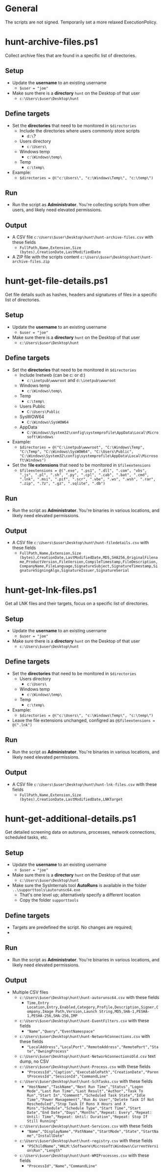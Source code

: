 # General

The scripts are not signed. Temporarily set a more relaxed ExecutionPolicy.

# hunt-archive-files.ps1

Collect archive files that are found in a specific list of directories.

## Setup

- Update the **username** to an existing username 
  - `$user = "joe"`
- Make sure there is a **directory** `hunt` on the Desktop of that user
  - `c:\Users\$user\Desktop\hunt`

## Define targets

- Set the **directories** that need to be monitored in `$directories`
  - Include the directories where users commonly store scripts
    - `d:\`?
  - Users directory
    - `c:\Users\`
  - Windows temp
    - `c:\Windows\temp\`
  - Temp
    - `c:\temp\`
- Example: 
  - `$directories = @("c:\Users\", "c:\Windows\Temp\", "c:\temp\")`

## Run

- Run the script as **Administrator**. You're collecting scripts from other users, and likely need elevated permissions.

## Output

- A CSV file `c:\Users\$user\Desktop\hunt\hunt-archive-files.csv` with these fields
  - `FullPath,Name,Extension,Size (bytes),CreationDate,LastModifiedDate`
- A ZIP file with the scripts content `c:\Users\$user\Desktop\hunt\hunt-archive-files.zip`

# hunt-get-file-details.ps1

Get file details such as hashes, headers and signatures of files in a specific list of directories.

## Setup

- Update the **username** to an existing username 
  - `$user = "joe"`
- Make sure there is a **directory** `hunt` on the Desktop of that user
  - `c:\Users\$user\Desktop\hunt`

## Define targets

- Set the **directories** that need to be monitored in `$directories`
  - Include Inetweb (can be c: or d:)
    - `c:\inetpub\wwwroot` and `d:\inetpub\wwwroot`
  - Windows temp
    - `c:\Windows\temp\`
  - Temp
    - `c:\temp\`
  - Users Public
    - `C:\Users\Public`
  - SysWOW64
    - `C:\Windows\SysWOW64`
  - AppData
    - `C:\Windows\System32\config\systemprofile\AppData\Local\Microsoft\Windows`
- Example:
    - `$directories = @("C:\inetpub\wwwroot", "C:\Windows\Temp", "C:\Temp", "C:\Windows\SysWOW64", "C:\Users\Public", "C:\Windows\System32\config\systemprofile\AppData\Local\Microsoft\Windows")`
- Set the f**ile extensions** that need to be monitored in `$fileextensions`
  - `$fileextensions = @(".exe", ".ps1", ".dll", ".com", "vbs", ".js", ".pl", ".sh", ".py", ".cpl", ".cab", ".bat", ".cmd", ".lnk", ".msi", ".pif", ".scr", ".vbe", ".ws", ".wsh", ".rar", ".zip", ".7z", ".gz", ".sqlite", ".db")`

## Run

- Run the script as **Administrator**. You're binaries in various locations, and likely need elevated permissions.

## Output

- A CSV file `c:\Users\$user\Desktop\hunt\hunt-filedetails.csv` with these fields
  - `FullPath,Name,Extension,Size (bytes),CreationDate,LastModifiedDate,MD5,SHA256,OriginalFilename,ProductVersion,FileVersion,CompileTimestamp,FileDescription,CompanyName,FileLanguage,SignatureSubject,SignatureTimestamp,SignatureSigningAlgo,SignatureIssuer,SignatureSerial`

# hunt-get-lnk-files.ps1

Get all LNK files and their targets, focus on a specific list of directories.

## Setup

- Update the **username** to an existing username 
  - `$user = "joe"`
- Make sure there is a **directory** `hunt` on the Desktop of that user
  - `c:\Users\$user\Desktop\hunt`

## Define targets

- Set the **directories** that need to be monitored in `$directories`
  - Users directory
    - `c:\Users\`
  - Windows temp
    - `c:\Windows\temp\`
  - Temp
    - `c:\temp\`
- Example:
  - `$directories = @("c:\Users\", "c:\Windows\Temp\", "c:\temp\")`
- Leave the file extensions unchanged, configred as `@$fileextensions = @(".lnk")`

## Run

- Run the script as **Administrator**. You're binaries in various locations, and likely need elevated permissions.

## Output

- A CSV file `c:\Users\$user\Desktop\hunt\hunt-lnk-files.csv` with these fields
  - `FullPath,Name,Extension,Size (bytes),CreationDate,LastModifiedDate,LNKTarget`

# hunt-get-additional-details.ps1

Get detailed screening data on autoruns, processes, network connections, scheduled tasks, etc.

## Setup

- Update the **username** to an existing username 
  - `$user = "joe"`
- Make sure there is a **directory** `hunt` on the Desktop of that user
  - `c:\Users\$user\Desktop\hunt`
- Make sure the SysInternals tool **AutoRuns** is available in the folder `..\supporttools\autorunsc64.exe`
  - That's one level up; alternatively specify a different location
  - Copy the folder `supporttools`

## Define targets

- Targets are predefined the script. No changes are required;
- 
## Run

- Run the script as **Administrator**. You're binaries in various locations, and likely need elevated permissions.

## Output

- Multiple CSV files 
  - `c:\Users\$user\Desktop\hunt\hunt-autorunsc64.csv` with these fields
    - `Time,Entry Location,Entry,Enabled,Category,Profile,Description,Signer,Company,Image Path,Version,Launch String,MD5,SHA-1,PESHA-1,PESHA-256,SHA-256,IMP`
  - `c:\Users\$user\Desktop\hunt\hunt-EventFilters.csv` with these fields
    - `"Name","Query","EventNamespace"`
  - `c:\Users\$user\Desktop\hunt\hunt-NetworkConnections.csv` with these fields
    - `"LocalAddress","LocalPort","RemoteAddress","RemotePort","State","OwningProcess"`
  - `c:\Users\$user\Desktop\hunt\hunt-NetworkConnectionsOld.csv` text dump, no CSV
  - `c:\Users\$user\Desktop\hunt\hunt-Process.csv` with these fields
    - `"ProcessId","Caption","ExecutablePath","CreationDate","ParentProcessId","SessionId","CommandLine"`
  - `c:\Users\$user\Desktop\hunt\hunt-SchTasks.csv` with these fields
    - `"HostName","TaskName","Next Run Time","Status","Logon Mode","Last Run Time","Last Result","Author","Task To Run","Start In","Comment","Scheduled Task State","Idle Time","Power Management","Run As User","Delete Task If Not Rescheduled","Stop Task If Runs X Hours and X Mins","Schedule","Schedule Type","Start Time","Start Date","End Date","Days","Months","Repeat: Every","Repeat: Until: Time","Repeat: Until: Duration","Repeat: Stop If Still Running"`
  - `c:\Users\$user\Desktop\hunt\hunt-Services.csv` with these fields
    - `"Name","DisplayName","PathName","StartMode","State","StartName","InstallDate"`
  - `c:\Users\$user\Desktop\hunt\hunt-registry.csv` with these fields
    - `"PSChildName","HKLM:\Software\Microsoft\Windows\CurrentVersion\Run","Length"`
  - `c:\Users\$user\Desktop\hunt\hunt-WMIProcesses.csv` with these fields
    - `"ProcessId","Name","CommandLine"`
